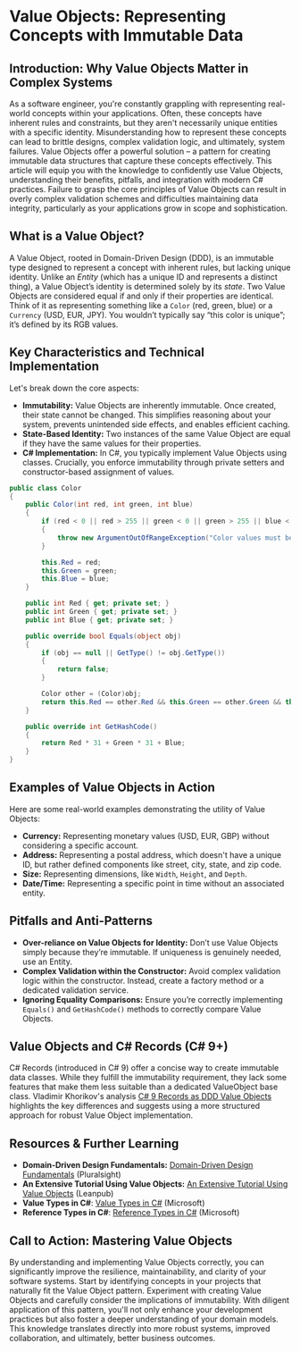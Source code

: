 # Value Objects: Representing Concepts with Immutable Data

## Introduction: Why Value Objects Matter in Complex Systems

As a software engineer, you're constantly grappling with representing real-world concepts within your applications. Often, these concepts have inherent rules and constraints, but they aren't necessarily unique entities with a specific identity. Misunderstanding how to represent these concepts can lead to brittle designs, complex validation logic, and ultimately, system failures. Value Objects offer a powerful solution – a pattern for creating immutable data structures that capture these concepts effectively. This article will equip you with the knowledge to confidently use Value Objects, understanding their benefits, pitfalls, and integration with modern C# practices. Failure to grasp the core principles of Value Objects can result in overly complex validation schemes and difficulties maintaining data integrity, particularly as your applications grow in scope and sophistication.

## What is a Value Object?

A Value Object, rooted in Domain-Driven Design (DDD), is an immutable type designed to represent a concept with inherent rules, but lacking unique identity. Unlike an _Entity_ (which has a unique ID and represents a distinct thing), a Value Object’s identity is determined solely by its _state_. Two Value Objects are considered equal if and only if their properties are identical. Think of it as representing something like a `Color` (red, green, blue) or a `Currency` (USD, EUR, JPY). You wouldn’t typically say “this color is unique”; it’s defined by its RGB values.

## Key Characteristics and Technical Implementation

Let's break down the core aspects:

- **Immutability:** Value Objects are inherently immutable. Once created, their state cannot be changed. This simplifies reasoning about your system, prevents unintended side effects, and enables efficient caching.
- **State-Based Identity:** Two instances of the same Value Object are equal if they have the same values for their properties.
- **C# Implementation:** In C#, you typically implement Value Objects using classes. Crucially, you enforce immutability through private setters and constructor-based assignment of values.

```csharp
public class Color
{
    public Color(int red, int green, int blue)
    {
        if (red < 0 || red > 255 || green < 0 || green > 255 || blue < 0 || blue > 255)
        {
            throw new ArgumentOutOfRangeException("Color values must be between 0 and 255.");
        }

        this.Red = red;
        this.Green = green;
        this.Blue = blue;
    }

    public int Red { get; private set; }
    public int Green { get; private set; }
    public int Blue { get; private set; }

    public override bool Equals(object obj)
    {
        if (obj == null || GetType() != obj.GetType())
        {
            return false;
        }

        Color other = (Color)obj;
        return this.Red == other.Red && this.Green == other.Green && this.Blue == other.Blue;
    }

    public override int GetHashCode()
    {
        return Red * 31 + Green * 31 + Blue;
    }
}
```

## Examples of Value Objects in Action

Here are some real-world examples demonstrating the utility of Value Objects:

- **Currency:** Representing monetary values (USD, EUR, GBP) without considering a specific account.
- **Address:** Representing a postal address, which doesn't have a unique ID, but rather defined components like street, city, state, and zip code.
- **Size:** Representing dimensions, like `Width`, `Height`, and `Depth`.
- **Date/Time:** Representing a specific point in time without an associated entity.

## Pitfalls and Anti-Patterns

- **Over-reliance on Value Objects for Identity:** Don’t use Value Objects simply because they’re immutable. If uniqueness is genuinely needed, use an Entity.
- **Complex Validation within the Constructor:** Avoid complex validation logic within the constructor. Instead, create a factory method or a dedicated validation service.
- **Ignoring Equality Comparisons:** Ensure you’re correctly implementing `Equals()` and `GetHashCode()` methods to correctly compare Value Objects.

## Value Objects and C# Records (C# 9+)

C# Records (introduced in C# 9) offer a concise way to create immutable data classes. While they fulfill the immutability requirement, they lack some features that make them less suitable than a dedicated ValueObject base class. Vladimir Khorikov's analysis [C# 9 Records as DDD Value Objects](https://enterprisecraftsmanship.com/posts/csharp-records-value-objects/) highlights the key differences and suggests using a more structured approach for robust Value Object implementation.

## Resources & Further Learning

- **Domain-Driven Design Fundamentals:** [Domain-Driven Design Fundamentals](https://www.pluralsight.com/courses/domain-driven-design-fundamentals) (Pluralsight)
- **An Extensive Tutorial Using Value Objects:** [An Extensive Tutorial Using Value Objects](https://leanpub.com/tdd-ebook/read#leanpub-auto-value-objects) (Leanpub)
- **Value Types in C#**: [Value Types in C#](https://docs.microsoft.com/en-us/dotnet/csharp/language-reference/builtin-types/value-types) (Microsoft)
- **Reference Types in C#**: [Reference Types in C#](https://docs.microsoft.com/en-us/dotnet/csharp/language-reference/keywords/reference-types) (Microsoft)

## Call to Action: Mastering Value Objects

By understanding and implementing Value Objects correctly, you can significantly improve the resilience, maintainability, and clarity of your software systems. Start by identifying concepts in your projects that naturally fit the Value Object pattern. Experiment with creating Value Objects and carefully consider the implications of immutability. With diligent application of this pattern, you'll not only enhance your development practices but also foster a deeper understanding of your domain models. This knowledge translates directly into more robust systems, improved collaboration, and ultimately, better business outcomes.

